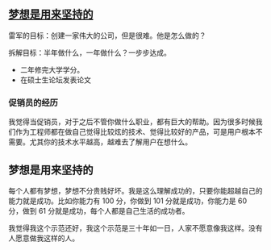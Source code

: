 ## [梦想是用来坚持的](https://www.bilibili.com/video/BV1fv411q7sg)

雷军的目标：创建一家伟大的公司，但是很难。他是怎么做的？

拆解目标：半年做什么，一年做什么？一步步达成。

- 二年修完大学学分。
- 在硕士生论坛发表论文



### 促销员的经历

我觉得当促销员，对于之后不管你做什么职业，都有巨大的帮助。因为很多时候我们作为工程师都在做自己觉得比较炫的技术、觉得比较好的产品，可是用户根本不需要。尤其你的技术水平越高，越难去了解用户在想什么。



## **梦想是用来坚持的**

每个人都有梦想，梦想不分贵贱好坏。我是这么理解成功的，只要你能超越自己的能力就是成功。比如你能力有 100 分，你做到 101 分就是成功，你能力是 60 分，做到 61 分就是成功，每个人都是自己生活的成功者。

我觉得我这个示范还好，我这个示范是三十年如一日，人家不愿意像我这样。没有人愿意做我这样的人。